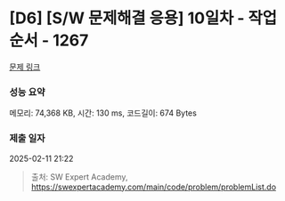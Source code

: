 # [D6] [S/W 문제해결 응용] 10일차 - 작업순서 - 1267 

[문제 링크](https://swexpertacademy.com/main/code/problem/problemDetail.do?contestProbId=AV18TrIqIwUCFAZN) 

### 성능 요약

메모리: 74,368 KB, 시간: 130 ms, 코드길이: 674 Bytes

### 제출 일자

2025-02-11 21:22



> 출처: SW Expert Academy, https://swexpertacademy.com/main/code/problem/problemList.do